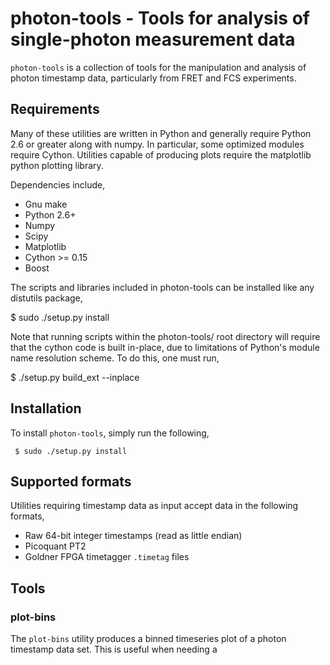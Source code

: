 # photon-tools - Tools for analysis of single-photon measurement data

`photon-tools` is a collection of tools for the manipulation and
analysis of photon timestamp data, particularly from FRET and FCS
experiments.

## Requirements

Many of these utilities are written in Python and generally require Python 2.6
or greater along with numpy. In particular, some optimized modules require
Cython. Utilities capable of producing plots require the matplotlib python
plotting library.

Dependencies include,
 - Gnu make
 - Python 2.6+
 - Numpy
 - Scipy
 - Matplotlib
 - Cython >= 0.15
 - Boost

The scripts and libraries included in photon-tools can be installed like any
distutils package,

  $ sudo ./setup.py install

Note that running scripts within the photon-tools/ root directory will require
that the cython code is built in-place, due to limitations of Python's module
name resolution scheme. To do this, one must run,

  $ ./setup.py build_ext --inplace


## Installation

To install `photon-tools`, simply run the following,

     $ sudo ./setup.py install
    
## Supported formats

Utilities requiring timestamp data as input accept data in the following formats,

 * Raw 64-bit integer timestamps (read as little endian)
 * Picoquant PT2
 * Goldner FPGA timetagger `.timetag` files

## Tools
### plot-bins

The `plot-bins` utility produces a binned timeseries plot of a photon
timestamp data set. This is useful when needing a 

## 


